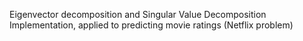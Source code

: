 Eigenvector decomposition and Singular Value Decomposition Implementation, applied to predicting movie ratings (Netflix problem) 
